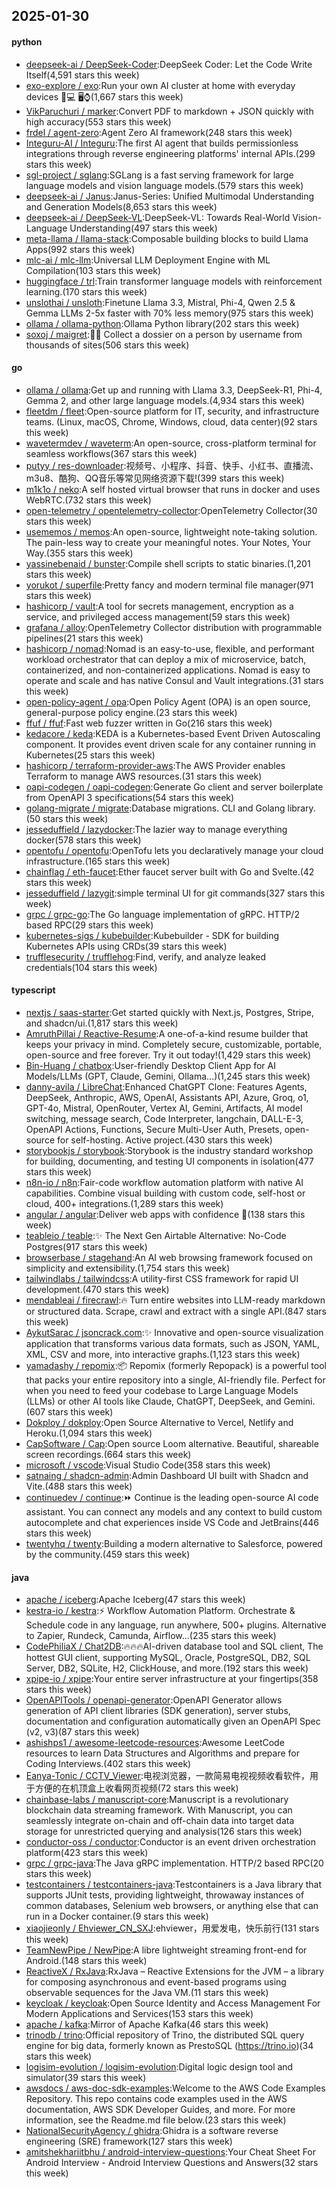 ## 2025-01-30

#### python
* [deepseek-ai / DeepSeek-Coder](https://github.com/deepseek-ai/DeepSeek-Coder):DeepSeek Coder: Let the Code Write Itself(4,591 stars this week)
* [exo-explore / exo](https://github.com/exo-explore/exo):Run your own AI cluster at home with everyday devices 📱💻 🖥️⌚(1,667 stars this week)
* [VikParuchuri / marker](https://github.com/VikParuchuri/marker):Convert PDF to markdown + JSON quickly with high accuracy(553 stars this week)
* [frdel / agent-zero](https://github.com/frdel/agent-zero):Agent Zero AI framework(248 stars this week)
* [Integuru-AI / Integuru](https://github.com/Integuru-AI/Integuru):The first AI agent that builds permissionless integrations through reverse engineering platforms' internal APIs.(299 stars this week)
* [sgl-project / sglang](https://github.com/sgl-project/sglang):SGLang is a fast serving framework for large language models and vision language models.(579 stars this week)
* [deepseek-ai / Janus](https://github.com/deepseek-ai/Janus):Janus-Series: Unified Multimodal Understanding and Generation Models(8,653 stars this week)
* [deepseek-ai / DeepSeek-VL](https://github.com/deepseek-ai/DeepSeek-VL):DeepSeek-VL: Towards Real-World Vision-Language Understanding(497 stars this week)
* [meta-llama / llama-stack](https://github.com/meta-llama/llama-stack):Composable building blocks to build Llama Apps(992 stars this week)
* [mlc-ai / mlc-llm](https://github.com/mlc-ai/mlc-llm):Universal LLM Deployment Engine with ML Compilation(103 stars this week)
* [huggingface / trl](https://github.com/huggingface/trl):Train transformer language models with reinforcement learning.(170 stars this week)
* [unslothai / unsloth](https://github.com/unslothai/unsloth):Finetune Llama 3.3, Mistral, Phi-4, Qwen 2.5 & Gemma LLMs 2-5x faster with 70% less memory(975 stars this week)
* [ollama / ollama-python](https://github.com/ollama/ollama-python):Ollama Python library(202 stars this week)
* [soxoj / maigret](https://github.com/soxoj/maigret):🕵️‍♂️ Collect a dossier on a person by username from thousands of sites(506 stars this week)

#### go
* [ollama / ollama](https://github.com/ollama/ollama):Get up and running with Llama 3.3, DeepSeek-R1, Phi-4, Gemma 2, and other large language models.(4,934 stars this week)
* [fleetdm / fleet](https://github.com/fleetdm/fleet):Open-source platform for IT, security, and infrastructure teams. (Linux, macOS, Chrome, Windows, cloud, data center)(92 stars this week)
* [wavetermdev / waveterm](https://github.com/wavetermdev/waveterm):An open-source, cross-platform terminal for seamless workflows(367 stars this week)
* [putyy / res-downloader](https://github.com/putyy/res-downloader):视频号、小程序、抖音、快手、小红书、直播流、m3u8、酷狗、QQ音乐等常见网络资源下载!(399 stars this week)
* [m1k1o / neko](https://github.com/m1k1o/neko):A self hosted virtual browser that runs in docker and uses WebRTC.(732 stars this week)
* [open-telemetry / opentelemetry-collector](https://github.com/open-telemetry/opentelemetry-collector):OpenTelemetry Collector(30 stars this week)
* [usememos / memos](https://github.com/usememos/memos):An open-source, lightweight note-taking solution. The pain-less way to create your meaningful notes. Your Notes, Your Way.(355 stars this week)
* [yassinebenaid / bunster](https://github.com/yassinebenaid/bunster):Compile shell scripts to static binaries.(1,201 stars this week)
* [yorukot / superfile](https://github.com/yorukot/superfile):Pretty fancy and modern terminal file manager(971 stars this week)
* [hashicorp / vault](https://github.com/hashicorp/vault):A tool for secrets management, encryption as a service, and privileged access management(59 stars this week)
* [grafana / alloy](https://github.com/grafana/alloy):OpenTelemetry Collector distribution with programmable pipelines(21 stars this week)
* [hashicorp / nomad](https://github.com/hashicorp/nomad):Nomad is an easy-to-use, flexible, and performant workload orchestrator that can deploy a mix of microservice, batch, containerized, and non-containerized applications. Nomad is easy to operate and scale and has native Consul and Vault integrations.(31 stars this week)
* [open-policy-agent / opa](https://github.com/open-policy-agent/opa):Open Policy Agent (OPA) is an open source, general-purpose policy engine.(23 stars this week)
* [ffuf / ffuf](https://github.com/ffuf/ffuf):Fast web fuzzer written in Go(216 stars this week)
* [kedacore / keda](https://github.com/kedacore/keda):KEDA is a Kubernetes-based Event Driven Autoscaling component. It provides event driven scale for any container running in Kubernetes(25 stars this week)
* [hashicorp / terraform-provider-aws](https://github.com/hashicorp/terraform-provider-aws):The AWS Provider enables Terraform to manage AWS resources.(31 stars this week)
* [oapi-codegen / oapi-codegen](https://github.com/oapi-codegen/oapi-codegen):Generate Go client and server boilerplate from OpenAPI 3 specifications(54 stars this week)
* [golang-migrate / migrate](https://github.com/golang-migrate/migrate):Database migrations. CLI and Golang library.(50 stars this week)
* [jesseduffield / lazydocker](https://github.com/jesseduffield/lazydocker):The lazier way to manage everything docker(578 stars this week)
* [opentofu / opentofu](https://github.com/opentofu/opentofu):OpenTofu lets you declaratively manage your cloud infrastructure.(165 stars this week)
* [chainflag / eth-faucet](https://github.com/chainflag/eth-faucet):Ether faucet server built with Go and Svelte.(42 stars this week)
* [jesseduffield / lazygit](https://github.com/jesseduffield/lazygit):simple terminal UI for git commands(327 stars this week)
* [grpc / grpc-go](https://github.com/grpc/grpc-go):The Go language implementation of gRPC. HTTP/2 based RPC(29 stars this week)
* [kubernetes-sigs / kubebuilder](https://github.com/kubernetes-sigs/kubebuilder):Kubebuilder - SDK for building Kubernetes APIs using CRDs(39 stars this week)
* [trufflesecurity / trufflehog](https://github.com/trufflesecurity/trufflehog):Find, verify, and analyze leaked credentials(104 stars this week)

#### typescript
* [nextjs / saas-starter](https://github.com/nextjs/saas-starter):Get started quickly with Next.js, Postgres, Stripe, and shadcn/ui.(1,817 stars this week)
* [AmruthPillai / Reactive-Resume](https://github.com/AmruthPillai/Reactive-Resume):A one-of-a-kind resume builder that keeps your privacy in mind. Completely secure, customizable, portable, open-source and free forever. Try it out today!(1,429 stars this week)
* [Bin-Huang / chatbox](https://github.com/Bin-Huang/chatbox):User-friendly Desktop Client App for AI Models/LLMs (GPT, Claude, Gemini, Ollama...)(1,245 stars this week)
* [danny-avila / LibreChat](https://github.com/danny-avila/LibreChat):Enhanced ChatGPT Clone: Features Agents, DeepSeek, Anthropic, AWS, OpenAI, Assistants API, Azure, Groq, o1, GPT-4o, Mistral, OpenRouter, Vertex AI, Gemini, Artifacts, AI model switching, message search, Code Interpreter, langchain, DALL-E-3, OpenAPI Actions, Functions, Secure Multi-User Auth, Presets, open-source for self-hosting. Active project.(430 stars this week)
* [storybookjs / storybook](https://github.com/storybookjs/storybook):Storybook is the industry standard workshop for building, documenting, and testing UI components in isolation(477 stars this week)
* [n8n-io / n8n](https://github.com/n8n-io/n8n):Fair-code workflow automation platform with native AI capabilities. Combine visual building with custom code, self-host or cloud, 400+ integrations.(1,289 stars this week)
* [angular / angular](https://github.com/angular/angular):Deliver web apps with confidence 🚀(138 stars this week)
* [teableio / teable](https://github.com/teableio/teable):✨ The Next Gen Airtable Alternative: No-Code Postgres(917 stars this week)
* [browserbase / stagehand](https://github.com/browserbase/stagehand):An AI web browsing framework focused on simplicity and extensibility.(1,754 stars this week)
* [tailwindlabs / tailwindcss](https://github.com/tailwindlabs/tailwindcss):A utility-first CSS framework for rapid UI development.(470 stars this week)
* [mendableai / firecrawl](https://github.com/mendableai/firecrawl):🔥 Turn entire websites into LLM-ready markdown or structured data. Scrape, crawl and extract with a single API.(847 stars this week)
* [AykutSarac / jsoncrack.com](https://github.com/AykutSarac/jsoncrack.com):✨ Innovative and open-source visualization application that transforms various data formats, such as JSON, YAML, XML, CSV and more, into interactive graphs.(1,123 stars this week)
* [yamadashy / repomix](https://github.com/yamadashy/repomix):📦 Repomix (formerly Repopack) is a powerful tool that packs your entire repository into a single, AI-friendly file. Perfect for when you need to feed your codebase to Large Language Models (LLMs) or other AI tools like Claude, ChatGPT, DeepSeek, and Gemini.(607 stars this week)
* [Dokploy / dokploy](https://github.com/Dokploy/dokploy):Open Source Alternative to Vercel, Netlify and Heroku.(1,094 stars this week)
* [CapSoftware / Cap](https://github.com/CapSoftware/Cap):Open source Loom alternative. Beautiful, shareable screen recordings.(664 stars this week)
* [microsoft / vscode](https://github.com/microsoft/vscode):Visual Studio Code(358 stars this week)
* [satnaing / shadcn-admin](https://github.com/satnaing/shadcn-admin):Admin Dashboard UI built with Shadcn and Vite.(488 stars this week)
* [continuedev / continue](https://github.com/continuedev/continue):⏩ Continue is the leading open-source AI code assistant. You can connect any models and any context to build custom autocomplete and chat experiences inside VS Code and JetBrains(446 stars this week)
* [twentyhq / twenty](https://github.com/twentyhq/twenty):Building a modern alternative to Salesforce, powered by the community.(459 stars this week)

#### java
* [apache / iceberg](https://github.com/apache/iceberg):Apache Iceberg(47 stars this week)
* [kestra-io / kestra](https://github.com/kestra-io/kestra):⚡ Workflow Automation Platform. Orchestrate & Schedule code in any language, run anywhere, 500+ plugins. Alternative to Zapier, Rundeck, Camunda, Airflow...(235 stars this week)
* [CodePhiliaX / Chat2DB](https://github.com/CodePhiliaX/Chat2DB):🔥🔥🔥AI-driven database tool and SQL client, The hottest GUI client, supporting MySQL, Oracle, PostgreSQL, DB2, SQL Server, DB2, SQLite, H2, ClickHouse, and more.(192 stars this week)
* [xpipe-io / xpipe](https://github.com/xpipe-io/xpipe):Your entire server infrastructure at your fingertips(358 stars this week)
* [OpenAPITools / openapi-generator](https://github.com/OpenAPITools/openapi-generator):OpenAPI Generator allows generation of API client libraries (SDK generation), server stubs, documentation and configuration automatically given an OpenAPI Spec (v2, v3)(87 stars this week)
* [ashishps1 / awesome-leetcode-resources](https://github.com/ashishps1/awesome-leetcode-resources):Awesome LeetCode resources to learn Data Structures and Algorithms and prepare for Coding Interviews.(402 stars this week)
* [Eanya-Tonic / CCTV_Viewer](https://github.com/Eanya-Tonic/CCTV_Viewer):电视浏览器，一款简易电视视频收看软件，用于方便的在机顶盒上收看网页视频(72 stars this week)
* [chainbase-labs / manuscript-core](https://github.com/chainbase-labs/manuscript-core):Manuscript is a revolutionary blockchain data streaming framework. With Manuscript, you can seamlessly integrate on-chain and off-chain data into target data storage for unrestricted querying and analysis(126 stars this week)
* [conductor-oss / conductor](https://github.com/conductor-oss/conductor):Conductor is an event driven orchestration platform(423 stars this week)
* [grpc / grpc-java](https://github.com/grpc/grpc-java):The Java gRPC implementation. HTTP/2 based RPC(20 stars this week)
* [testcontainers / testcontainers-java](https://github.com/testcontainers/testcontainers-java):Testcontainers is a Java library that supports JUnit tests, providing lightweight, throwaway instances of common databases, Selenium web browsers, or anything else that can run in a Docker container.(9 stars this week)
* [xiaojieonly / Ehviewer_CN_SXJ](https://github.com/xiaojieonly/Ehviewer_CN_SXJ):ehviewer，用爱发电，快乐前行(131 stars this week)
* [TeamNewPipe / NewPipe](https://github.com/TeamNewPipe/NewPipe):A libre lightweight streaming front-end for Android.(148 stars this week)
* [ReactiveX / RxJava](https://github.com/ReactiveX/RxJava):RxJava – Reactive Extensions for the JVM – a library for composing asynchronous and event-based programs using observable sequences for the Java VM.(11 stars this week)
* [keycloak / keycloak](https://github.com/keycloak/keycloak):Open Source Identity and Access Management For Modern Applications and Services(153 stars this week)
* [apache / kafka](https://github.com/apache/kafka):Mirror of Apache Kafka(46 stars this week)
* [trinodb / trino](https://github.com/trinodb/trino):Official repository of Trino, the distributed SQL query engine for big data, formerly known as PrestoSQL (https://trino.io)(34 stars this week)
* [logisim-evolution / logisim-evolution](https://github.com/logisim-evolution/logisim-evolution):Digital logic design tool and simulator(39 stars this week)
* [awsdocs / aws-doc-sdk-examples](https://github.com/awsdocs/aws-doc-sdk-examples):Welcome to the AWS Code Examples Repository. This repo contains code examples used in the AWS documentation, AWS SDK Developer Guides, and more. For more information, see the Readme.md file below.(23 stars this week)
* [NationalSecurityAgency / ghidra](https://github.com/NationalSecurityAgency/ghidra):Ghidra is a software reverse engineering (SRE) framework(127 stars this week)
* [amitshekhariitbhu / android-interview-questions](https://github.com/amitshekhariitbhu/android-interview-questions):Your Cheat Sheet For Android Interview - Android Interview Questions and Answers(32 stars this week)
